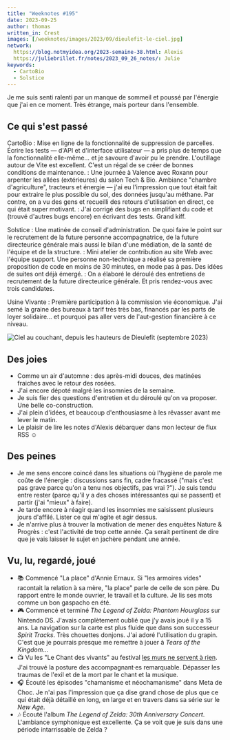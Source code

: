 ```yaml
---
title: "Weeknotes #195"
date: 2023-09-25
author: thomas
written_in: Crest
images: [/weeknotes/images/2023/09/dieulefit-le-ciel.jpg]
network:
  https://blog.notmyidea.org/2023-semaine-38.html: Alexis
  https://juliebrillet.fr/notes/2023_09_26_notes/: Julie
keywords:
  - CartoBio
  - Solstice
---
```


Je me suis senti ralenti par un manque de sommeil et poussé par l'énergie que j'ai en ce moment. Très étrange, mais porteur dans l'ensemble.

<!--more-->

## Ce qui s'est passé

CartoBio
: Mise en ligne de la fonctionnalité de suppression de parcelles. Écrire les tests — d'API et d'interface utilisateur — a pris plus de temps que la fonctionnalité elle-même… et je savoure d'avoir pu le prendre. L'outillage autour de Vite est excellent. C'est un régal de se créer de bonnes conditions de maintenance.
: Une journée à Valence avec Roxann pour arpenter les allées (extérieures) du salon Tech & Bio. Ambiance "chambre d'agriculture", tracteurs et énergie — j'ai eu l'impression que tout était fait pour extraire le plus possible du sol, des données jusqu'au méthane. Par contre, on a vu des gens et recueilli des retours d'utilisation en direct, ce qui était super motivant.
: J'ai corrigé des bugs en simplifiant du code et (trouvé d'autres bugs encore) en écrivant des tests. Grand kiff.

Solstice
: Une matinée de conseil d'administration. De quoi faire le point sur le recrutement de la future personne accompagnatrice, de la future directeurice générale mais aussi le bilan d'une médiation, de la santé de l'équipe et de la structure.
: Mini atelier de contribution au site Web avec l'équipe support. Une personne non-technique a réalisé sa première proposition de code en moins de 30 minutes, en mode pas à pas. Des idées de suites ont déjà émergé.
: On a élaboré le déroulé des entretiens de recrutement de la future directeurice générale. Et pris rendez-vous avec trois candidates.

Usine Vivante
: Première participation à la commission vie économique. J'ai semé la graine des bureaux à tarif très très bas, financés par les parts de loyer solidaire… et pourquoi pas aller vers de l'aut-gestion financière à ce niveau.

![](/weeknotes/images/2023/09/dieulefit-le-ciel.jpg "Ciel au couchant, depuis les hauteurs de Dieulefit (septembre 2023)")

## Des joies

- Comme un air d'automne : des après-midi douces, des matinées fraiches avec le retour des rosées.
- J'ai encore dépoté malgré les insomnies de la semaine.
- Je suis fier des questions d'entretien et du déroulé qu'on va proposer. Une belle co-construction.
- J'ai plein d'idées, et beaucoup d'enthousiasme à les rêvasser avant me lever le matin.
- Le plaisir de lire les notes d'Alexis débarquer dans mon lecteur de flux RSS ☺️

## Des peines

- Je me sens encore coincé dans les situations où l'hygiène de parole me coûte de l'énergie : discussions sans fin, cadre fracassé ("mais c'est pas grave parce qu'on a tenu nos objectifs, pas vrai ?"). Je suis tendu entre rester (parce qu'il y a des choses intéressantes qui se passent) et partir (j'ai "mieux" à faire).
- Je tarde encore à réagir quand les insomnies me saisissent plusieurs jours d'affilé. Lister ce qui m'agite et agir dessus.
- Je n'arrive plus à trouver la motivation de mener des enquêtes Nature & Progrès : c'est l'activité de trop cette année. Ça serait pertinent de dire que je vais laisser le sujet en jachère pendant une année.


## Vu, lu, regardé, joué

- 📚 Commencé "La place" d'Annie Ernaux. Si "les armoires vides" racontait la relation à sa mère, "la place" parle de celle de son père. Du rapport entre le monde ouvrier, le travail et la culture. Je lis ses mots comme un bon gaspacho en été.
- 🎮 Commencé et terminé <i lang="en">The Legend of Zelda: Phantom Hourglass</i> sur Nintendo DS. J'avais complètement oublié que j'y avais joué il y a 15 ans. La navigation sur la carte est plus fluide que dans son successeur <i lang="en">Spirit Tracks</i>. Très chouettes donjons. J'ai adoré l'utilisation du grapin. C'est que je pourrais presque me remettre à jouer à <i lang="en">Tears of the Kingdom</i>…
- 📺 Vu les "Le Chant des vivants" au festival [les murs ne servent à rien](https://passerellesasso.fr/les-murs-ne-servent-a-rien/les-murs-ne-servent-a-rien-7-programme-2023/). J'ai trouvé la posture des accompagnant·es remarquable. Dépasser les traumas de l'exil et de la mort par le chant et la musique.
- 🎧 Écouté les épisodes "chamanisme et néochamanisme" dans Meta de Choc. Je n'ai pas l'impression que ça dise grand chose de plus que ce qui était déjà détaillé en long, en large et en travers dans sa série sur le <i lang="en">New Age</i>.
- 🎶 Écouté l'album <cite lang="en">The Legend of Zelda: 30th Anniversary Concert</cite>. L'ambiance symphonique est excellente. Ça se voit que je suis dans une période intarrissable de Zelda ?

